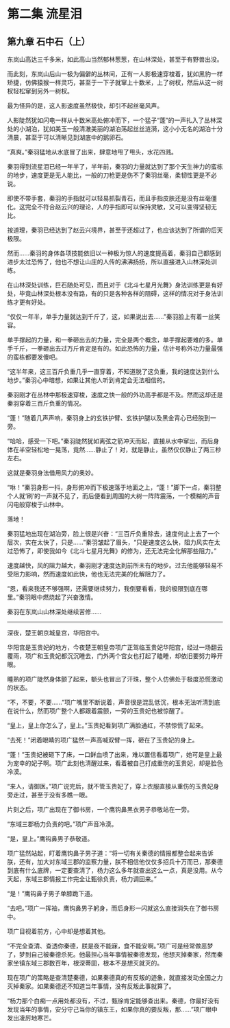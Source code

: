 # 第二集 流星泪

## 第九章 石中石（上）

东岚山高达三千多米，如此高山当然郁林葱葱，在山林深处，甚至于有野兽出没。

而此刻，东岚山后山一极为偏僻的丛林间，正有一人影极速穿梭着，犹如黑豹一样矫捷，仿佛猿猴一样灵巧，甚至于一下子就窜上十数米，上了树杈，然后从这一树杈轻松窜到另外一树杈。

最为怪异的是，这人影速度虽然极快，却引不起丝毫风声。

人影陡然犹如闪电一样从十数米高处俯冲而下，一个猛子“蓬”的一声扎入了丛林深处的小湖泊，犹如美玉一般清澈美丽的湖泊荡起丝丝涟漪，这小小无名的湖泊十分清晨，甚至于可以清晰见到湖底中的鹅卵石。

“真爽。”秦羽猛地从水底冒了出来，肆意地甩了甩头，水花四溅。

秦羽得到流星泪已经一年半了，半年前，秦羽的力量就达到了那个天生神力的蛮栋的地步，速度更是无人能比，一般的刀枪更是伤不了秦羽丝毫，柔韧性更是不必说。

即使不带手套，秦羽的手指就可以轻易抓裂青石，而且手指皮肤还是没有丝毫僵化。这完全不符合赵云兴的理论，人的手指即可以保持灵敏，又可以变得坚韧无比。

按道理，秦羽已经达到了赵云兴境界，甚至于还超过了，也应该达到了所谓的后天极限。

然而……秦羽的身体各项技能依旧以一种极为惊人的速度提高着，秦羽自己都感到进步太过恐怖了，他也不想让山庄的人传的沸沸扬扬，所以直接进入山林深处训练。

在山林深处训练，巨石随处可见，而且对于《北斗七星月光舞》身法训练更是有好处，毕竟山林深处根本没有路，有的只是各种各样的阻碍，这样的情况对于身法训练才更有好处。

“仅仅一年半，单手力量就达到千斤了，这，如果说出去……”秦羽脸上有着一丝笑容。

单手撑起的力量，和一拳砸出去的力量，完全是两个概念，单手撑起要难的多。单手千斤，一拳砸出去过万斤肯定是有的。如此恐怖的力量，估计号称外功力量最强的蛮栋都要发傻吧。

“这半年来，这三百斤负重几乎一直穿着，不知道脱了这负重，我的速度达到什么地步。”秦羽心中暗想，如果让其他人听到肯定会无法相信的。

秦羽刚才在丛林中那极速穿梭，速度之快一般的外功高手都是不及。然而这却还是秦羽穿着三百斤负重的情况。

“蓬！”随着几声声响，秦羽身上的玄铁护臂、玄铁护腿以及黑金背心已经脱到一旁。

“哈哈，感受一下吧。”秦羽陡然犹如离弦之箭冲天而起，直接从水中窜出，而后身体在半空轻松地一晃荡，竟然……静止了！对，就是静止，虽然仅仅静止了两三秒左右。

这就是秦羽身法借用风力的奥妙。

“咻！”秦羽身形一抖，身形俯冲而下极速落于地面之上，“蓬！”脚下一点，秦羽整个人就‘刷’的一声就不见了，而后便看到周围的大树一阵阵震荡，一个模糊的声音闪电般穿梭于山林中。

落地！

秦羽猛地出现在湖泊旁，脸上很是兴奋：“三百斤负重除去，速度何止上去了一个层次，实在太快了，只是……”秦羽皱起了眉头，“只是速度这么快，阻力风实在太过恐怖了，即使我如今《北斗七星月光舞》的修为，还无法完全化解那些阻力。”

速度越快，风的阻力越大，秦羽刚才速度达到前所未有的地步。过去他能够轻易不受阻力影响，然而速度如此快，他也无法完美的化解阻力了。

“恩，看来我还不够强啊，还需要继续努力，我倒要看看，我的极限到底在哪里。”秦羽眼中燃烧起了兴奋激情。

秦羽在东岚山山林深处继续苦修……

******

深夜，楚王朝京城皇宫，华阳宫中。

华阳宫是玉贵妃的地方，今夜楚王朝皇帝项广正驾临玉贵妃华阳宫，经过一场翻云覆雨，项广和玉贵妃都沉沉睡去，门外两个宫女也打起了瞌睡，却依旧要努力睁开眼。

睡熟的项广陡然身体颤了起来，额头也冒出了汗珠，整个人仿佛处于极度恐慌激动的状态。

“不，不要，不要……”项广嘴里不断说着，声音很是混乱低沉，根本无法听清到底在说什么，然而项广整个人都跟着震颤，一旁的玉贵妃也被惊醒了。

“皇上，皇上你怎么了，皇上。”玉贵妃看到项广满脸通红，不禁惊慌了起来。

“去死！”闭着眼睛的项广猛然一声高喊双臂一挥，砸在了玉贵妃的身上。

“蓬！”玉贵妃被砸下了床，一口鲜血喷了出来，难以置信看着项广，她可是皇上最为宠幸的妃子啊。项广此刻也清醒过来，看着被自己打成重伤的玉贵妃，却是脸色冷漠。

“来人，请御医。”项广说完后，就不管玉贵妃了，穿上衣服直接从重伤的玉贵妃身旁走过，甚至于没有多瞧一眼。

片刻之后，项广出现在了御书房，一个鹰钩鼻黑衣男子恭敬站在一旁。

“东域三郡杨力负责的吧。”项广声音冷漠。

“是，皇上。”鹰钩鼻男子恭敬道。

项广猛然站起，盯着鹰钩鼻子男子道：“将一切有关秦德的情报都整合起来告诉朕，还有，加大对东域三郡的监察力量，朕不相信他仅仅多招兵十万而已，那秦德到底有什么底牌，一定要查清了，杨力这么多年就查出这么一点，真是没用。从今天起，东域三郡情报工作完全让甄徐负责，杨力调回来。”

“是！”鹰钩鼻子男子单膝跪下道。

“去吧。”项广一挥袖，鹰钩鼻男子躬身，而后身形一闪就这么直接消失在了御书房中。

项广目视着前方，心中却是想着其他。

“不完全查清、查透你秦德，朕是夜不能寐，食不能安啊。”项广可是经常做恶梦了，梦到自己被秦德杀死。他最担心当年事情被秦德发现，他想灭掉秦家，然而秦家坐镇东域三郡数百年，根深蒂固，根本不是想灭就灭的。

现在项广的策略是查清楚秦德，如果秦德真的有反叛的迹象，就直接发动全国之力灭掉秦家。如果秦德还不知道当年事情，没有反叛此事就算了。

“杨力那个白痴一点用处都没有，不过，甄徐肯定能够查出来。秦德，你最好没有发现当年的事情，安分守己当你的镇东王，如果你真的要反叛，那……”项广眼中发出凌厉地寒芒。
